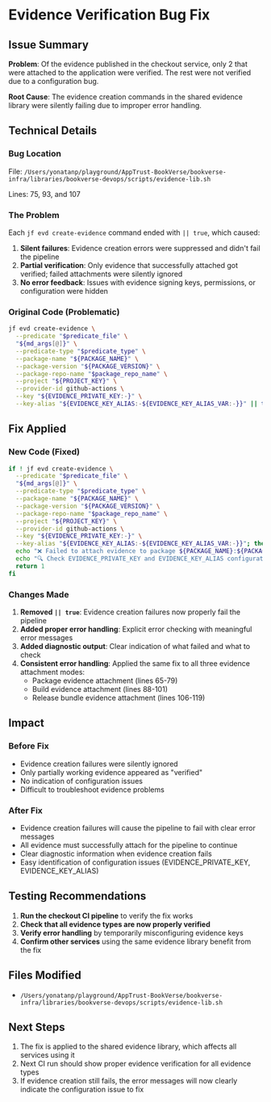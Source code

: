 # Evidence Verification Bug Fix

## Issue Summary

**Problem**: Of the evidence published in the checkout service, only 2 that were attached to the application were verified. The rest were not verified due to a configuration bug.

**Root Cause**: The evidence creation commands in the shared evidence library were silently failing due to improper error handling.

## Technical Details

### Bug Location
File: `/Users/yonatanp/playground/AppTrust-BookVerse/bookverse-infra/libraries/bookverse-devops/scripts/evidence-lib.sh`

Lines: 75, 93, and 107

### The Problem
Each `jf evd create-evidence` command ended with `|| true`, which caused:

1. **Silent failures**: Evidence creation errors were suppressed and didn't fail the pipeline
2. **Partial verification**: Only evidence that successfully attached got verified; failed attachments were silently ignored  
3. **No error feedback**: Issues with evidence signing keys, permissions, or configuration were hidden

### Original Code (Problematic)
```bash
jf evd create-evidence \
  --predicate "$predicate_file" \
  "${md_args[@]}" \
  --predicate-type "$predicate_type" \
  --package-name "${PACKAGE_NAME}" \
  --package-version "${PACKAGE_VERSION}" \
  --package-repo-name "$package_repo_name" \
  --project "${PROJECT_KEY}" \
  --provider-id github-actions \
  --key "${EVIDENCE_PRIVATE_KEY:-}" \
  --key-alias "${EVIDENCE_KEY_ALIAS:-${EVIDENCE_KEY_ALIAS_VAR:-}}" || true
```

## Fix Applied

### New Code (Fixed)
```bash
if ! jf evd create-evidence \
  --predicate "$predicate_file" \
  "${md_args[@]}" \
  --predicate-type "$predicate_type" \
  --package-name "${PACKAGE_NAME}" \
  --package-version "${PACKAGE_VERSION}" \
  --package-repo-name "$package_repo_name" \
  --project "${PROJECT_KEY}" \
  --provider-id github-actions \
  --key "${EVIDENCE_PRIVATE_KEY:-}" \
  --key-alias "${EVIDENCE_KEY_ALIAS:-${EVIDENCE_KEY_ALIAS_VAR:-}}"; then
  echo "❌ Failed to attach evidence to package ${PACKAGE_NAME}:${PACKAGE_VERSION} in $package_repo_name" >&2
  echo "🔍 Check EVIDENCE_PRIVATE_KEY and EVIDENCE_KEY_ALIAS configuration" >&2
  return 1
fi
```

### Changes Made

1. **Removed `|| true`**: Evidence creation failures now properly fail the pipeline
2. **Added proper error handling**: Explicit error checking with meaningful error messages
3. **Added diagnostic output**: Clear indication of what failed and what to check
4. **Consistent error handling**: Applied the same fix to all three evidence attachment modes:
   - Package evidence attachment (lines 65-79)
   - Build evidence attachment (lines 88-101) 
   - Release bundle evidence attachment (lines 106-119)

## Impact

### Before Fix
- Evidence creation failures were silently ignored
- Only partially working evidence appeared as "verified"
- No indication of configuration issues
- Difficult to troubleshoot evidence problems

### After Fix
- Evidence creation failures will cause the pipeline to fail with clear error messages
- All evidence must successfully attach for the pipeline to continue
- Clear diagnostic information when evidence creation fails
- Easy identification of configuration issues (EVIDENCE_PRIVATE_KEY, EVIDENCE_KEY_ALIAS)

## Testing Recommendations

1. **Run the checkout CI pipeline** to verify the fix works
2. **Check that all evidence types are now properly verified**
3. **Verify error handling** by temporarily misconfiguring evidence keys
4. **Confirm other services** using the same evidence library benefit from the fix

## Files Modified

- `/Users/yonatanp/playground/AppTrust-BookVerse/bookverse-infra/libraries/bookverse-devops/scripts/evidence-lib.sh`

## Next Steps

1. The fix is applied to the shared evidence library, which affects all services using it
2. Next CI run should show proper evidence verification for all evidence types
3. If evidence creation still fails, the error messages will now clearly indicate the configuration issue to fix
